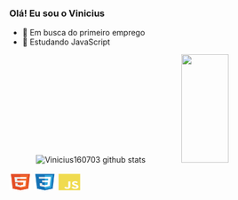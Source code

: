 ### Olá! Eu sou o Vinicius

- 🔭 Em busca do primeiro emprego
- 🌱 Estudando JavaScript

<div align="center">  
  <img width="49%" height="195px" src="https://github-readme-stats.vercel.app/api?username=Vinicius160703&show_icons=true&count_private=true&hide_border=true&title_color=00bfbf&icon_color=00bfbf&text_color=c9d1d9&bg_color=0d1117" alt="Vinicius160703 github stats" /> 
  <img width="41%" height="195px" src="https://github-readme-stats.vercel.app/api/top-langs/?username=Vinicius160703&layout=compact&hide_border=true&title_color=00bfbf&text_color=00bfbf&bg_color=0d1117" />
</div>

<div style="display: inline_block"><br>
  <img align="center" alt="Rafa-HTML" height="30" width="40" src="https://raw.githubusercontent.com/devicons/devicon/master/icons/html5/html5-original.svg">
  <img align="center" alt="Rafa-CSS" height="30" width="40" src="https://raw.githubusercontent.com/devicons/devicon/master/icons/css3/css3-original.svg">
  <img align="center" alt="Rafa-JavaScript" height="30" width="40" src="https://raw.githubusercontent.com/devicons/devicon/master/icons/javascript/javascript-plain.svg">
</div>

###

